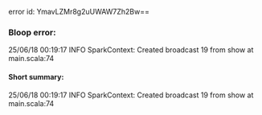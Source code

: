 error id: YmavLZMr8g2uUWAW7Zh2Bw==
### Bloop error:

25/06/18 00:19:17 INFO SparkContext: Created broadcast 19 from show at main.scala:74
#### Short summary: 

25/06/18 00:19:17 INFO SparkContext: Created broadcast 19 from show at main.scala:74